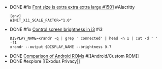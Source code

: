 - DONE #fix [Font size is extra extra extra large #1501](https://github.com/alacritty/alacritty/issues/1501#issuecomment-614867213) #Alacritty
  ```shell
  [env]
  WINIT_X11_SCALE_FACTOR="1.0"
  ```
- DONE #fix [Control screen brightness in i3](https://unix.stackexchange.com/a/529164) #i3
  ```shell
  DISPLAY_NAME=xrandr -q | grep ' connected' | head -n 1 | cut -d ' ' -f1
  xrandr --output $DISPLAY_NAME --brightness 0.7
  ```
- DONE [Comparison of Android ROMs](https://eylenburg.github.io/android_comparison.htm) #[[Android/Custom ROM]]
- DONE #explore [[Exodus Privacy]]